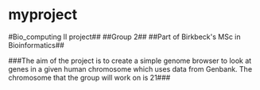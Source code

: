 # myproject
#Bio_computing II project##
##Group 2##
##Part of Birkbeck's MSc in Bioinformatics##

###The aim of the project is to create a simple genome browser to look at genes in a given human chromosome which uses data from Genbank. The chromosome that the group will work on is 21###
